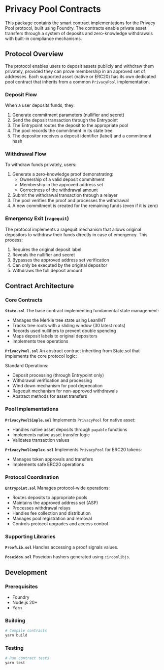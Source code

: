 # Privacy Pool Contracts

This package contains the smart contract implementations for the Privacy Pool protocol, built using Foundry. The contracts enable private asset transfers through a system of deposits and zero-knowledge withdrawals with built-in compliance mechanisms.

## Protocol Overview

The protocol enables users to deposit assets publicly and withdraw them privately, provided they can prove membership in an approved set of addresses. Each supported asset (native or ERC20) has its own dedicated pool contract that inherits from a common `PrivacyPool` implementation.

### Deposit Flow

When a user deposits funds, they:

1. Generate commitment parameters (nullifier and secret)
2. Send the deposit transaction through the Entrypoint
3. The Entrypoint routes the deposit to the appropriate pool
4. The pool records the commitment in its state tree
5. The depositor receives a deposit identifier (label) and a commitment hash

### Withdrawal Flow

To withdraw funds privately, users:

1. Generate a zero-knowledge proof demonstrating:
   - Ownership of a valid deposit commitment
   - Membership in the approved address set
   - Correctness of the withdrawal amount
2. Submit the withdrawal transaction through a relayer
3. The pool verifies the proof and processes the withdrawal
4. A new commitment is created for the remaining funds (even if it is zero)

### Emergency Exit (`ragequit`) 

The protocol implements a ragequit mechanism that allows original depositors to withdraw their funds directly in case of emergency. This process:

1. Requires the original deposit label
2. Reveals the nullifier and secret
3. Bypasses the approved address set verification
4. Can only be executed by the original depositor
5. Withdraws the full deposit amount

## Contract Architecture

### Core Contracts

**`State.sol`**
The base contract implementing fundamental state management:

- Manages the Merkle tree state using LeanIMT
- Tracks tree roots with a sliding window (30 latest roots)
- Records used nullifiers to prevent double spending
- Maps deposit labels to original depositors
- Implements tree operations

**`PrivacyPool.sol`**
An abstract contract inheriting from State.sol that implements the core protocol logic:

Standard Operations:

- Deposit processing (through Entrypoint only)
- Withdrawal verification and processing
- Wind down mechanism for pool deprecation
- Ragequit mechanism for non-approved withdrawals
- Abstract methods for asset transfers

### Pool Implementations

**`PrivacyPoolSimple.sol`**
Implements `PrivacyPool` for native asset:

- Handles native asset deposits through `payable` functions
- Implements native asset transfer logic
- Validates transaction values

**`PrivacyPoolComplex.sol`**
Implements `PrivacyPool` for ERC20 tokens:

- Manages token approvals and transfers
- Implements safe ERC20 operations

### Protocol Coordination

**`Entrypoint.sol`**
Manages protocol-wide operations:

- Routes deposits to appropriate pools
- Maintains the approved address set (ASP)
- Processes withdrawal relays
- Handles fee collection and distribution
- Manages pool registration and removal
- Controls protocol upgrades and access control

### Supporting Libraries

**`ProofLib.sol`**
Handles accessing a proof signals values.

**`Poseidon.sol`**
Poseidon hashers generated using `circomlibjs`.

## Development

### Prerequisites

- Foundry
- Node.js 20+
- Yarn

### Building

```bash
# Compile contracts
yarn build
```

### Testing

```bash
# Run contract tests
yarn test
```